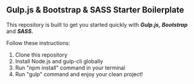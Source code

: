 ## Gulp.js & Bootstrap & SASS Starter Boilerplate

This repository is built to get you started quickly with ***Gulp.js,*** ***Bootstrap*** and ***SASS.*** 

Follow these instructions:

 1. Clone this repository
 2. Install Node.js and gulp-cli globally
 3. Run "npm install" command in your terminal
 4. Run "gulp" command and enjoy your clean project!
